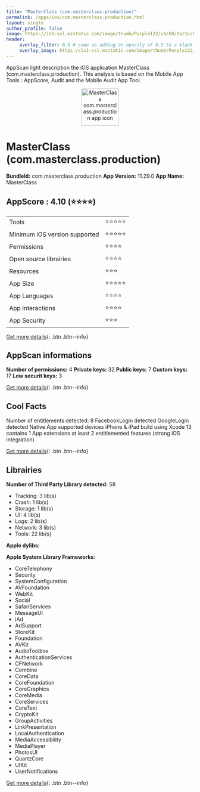 ```yaml
---
title: "MasterClass (com.masterclass.production)"
permalink: /apps/ios/com.masterclass.production.html
layout: single
author_profile: false
image: https://is1-ssl.mzstatic.com/image/thumb/Purple122/v4/b0/2a/1c/b02a1cdc-dc82-cd63-fa98-0f6f0262ac4e/AppIcon-0-1x_U007emarketing-0-7-0-sRGB-85-220.png/512x512bb.jpg
header: 
     overlay_filter: 0.5 # same as adding an opacity of 0.5 to a black background
     overlay_image: https://is1-ssl.mzstatic.com/image/thumb/Purple122/v4/b0/2a/1c/b02a1cdc-dc82-cd63-fa98-0f6f0262ac4e/AppIcon-0-1x_U007emarketing-0-7-0-sRGB-85-220.png/512x512bb.jpg
---
```

AppScan light description the iOS application MasterClass (com.masterclass.production). This analysis is based on the Mobile App Tools : AppScore, Audit and the Mobile Audit App Tool.

  
  
<div style="text-align: center;"><img src="https://is1-ssl.mzstatic.com/image/thumb/Purple122/v4/b0/2a/1c/b02a1cdc-dc82-cd63-fa98-0f6f0262ac4e/AppIcon-0-1x_U007emarketing-0-7-0-sRGB-85-220.png/512x512bb.jpg" width="100" height="100" alt="MasterClass com.masterclass.production app icon"></div>  
  
# MasterClass (com.masterclass.production)

**BundleId:** com.masterclass.production
**App Version:** 11.29.0
**App Name:** MasterClass


## AppScore : 4.10 (⭐️⭐️⭐️⭐️) 

<table>
<tr><td> Tools </td><td> ⭐️⭐️⭐️⭐️⭐️ </td></tr>
<tr><td> Minimum iOS version supported </td><td> ⭐️⭐️⭐️⭐️⭐️ </td></tr>
<tr><td> Permissions </td><td> ⭐️⭐️⭐️⭐️ </td></tr>
<tr><td> Open source librairies </td><td> ⭐️⭐️⭐️⭐️ </td></tr>
<tr><td> Resources </td><td> ⭐️⭐️⭐️ </td></tr>
<tr><td> App Size </td><td> ⭐️⭐️⭐️⭐️⭐️ </td></tr>
<tr><td> App Languages </td><td> ⭐️⭐️⭐️⭐️ </td></tr>
<tr><td> App Interactions </td><td> ⭐️⭐️⭐️⭐️ </td></tr>
<tr><td> App Security </td><td> ⭐️⭐️⭐️ </td></tr>
</table>

[Get more details](/pricing.html){: .btn .btn--info}  
  
## AppScan informations 

**Number of permissions:** 4
**Private keys:** 32
**Public keys:** 7
**Custom keys:** 17
**Low securit keys:** 3
  
[Get more details](/pricing.html){: .btn .btn--info}

## Cool Facts

Number of entitlements detected: 8
FacebookLogin detected
GoogleLogin detected
Native App
supported devices iPhone & iPad
build using Xcode 13
contains 1 App extensions
at least 2 entitlemented features (strong iOS integration)
  
[Get more details](/pricing.html){: .btn .btn--info}

## Librairies 
**Number of Third Party Library detected:** 58
- Tracking: 3 lib(s)
- Crash: 1 lib(s)
- Storage: 1 lib(s)
- UI: 4 lib(s)
- Logs: 2 lib(s)
- Network: 3 lib(s)
- Tools: 22 lib(s)

**Apple dylibs:**


**Apple System Library Frameworks:**
- CoreTelephony
- Security
- SystemConfiguration
- AVFoundation
- WebKit
- Social
- SafariServices
- MessageUI
- iAd
- AdSupport
- StoreKit
- Foundation
- AVKit
- AudioToolbox
- AuthenticationServices
- CFNetwork
- Combine
- CoreData
- CoreFoundation
- CoreGraphics
- CoreMedia
- CoreServices
- CoreText
- CryptoKit
- GroupActivities
- LinkPresentation
- LocalAuthentication
- MediaAccessibility
- MediaPlayer
- PhotosUI
- QuartzCore
- UIKit
- UserNotifications


  
[Get more details](/pricing.html){: .btn .btn--info}

